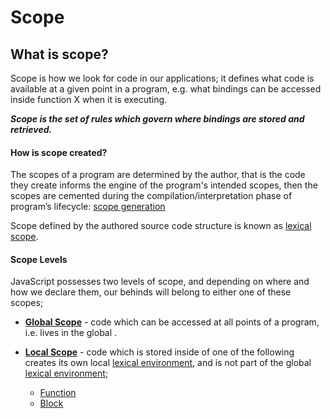 # Scope

## What is scope?

Scope is how we look for code in our applications; it defines what code is available at a given point in a program, e.g.
what bindings can be accessed inside function X when it is executing.

**_Scope is the set of rules which govern where bindings are stored and retrieved._**

#### How is scope created?

The scopes of a program are determined by the author, that is the code they create informs the engine of the program's intended scopes, then the scopes are cemented during the compilation/interpretation phase of program’s lifecycle: [scope generation](01-generation) 

Scope defined by the authored source code structure is known as [lexical scope](./lexical-scope).


#### Scope Levels

JavaScript possesses two levels of scope, and depending on where and how we declare them, our behinds will belong to either one of these scopes;

- [**Global Scope**](scope-levels/global) - code which can be accessed at all points of a program, i.e. lives in the global .

- [**Local Scope**](scope-levels/local) - code which is stored inside of one of the following creates its own local [lexical environment](./lexical-environment), and is not part of the global [lexical environment](./lexical-environment);
  - [Function](scope-levels/local/function)
  - [Block](scope-levels/local/block)

